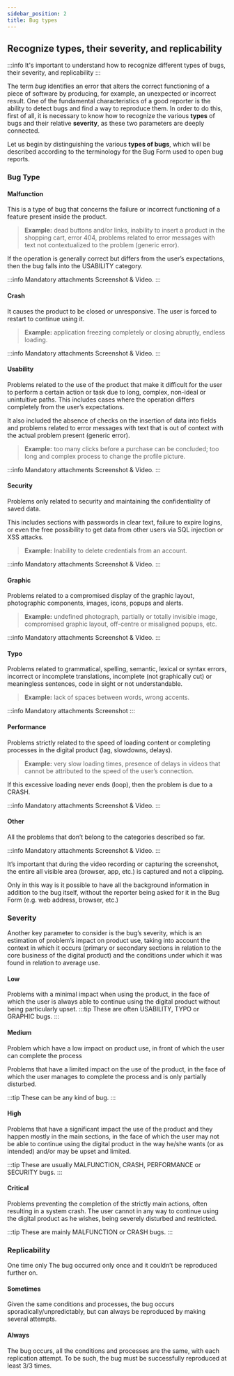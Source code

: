 ```yaml
---
sidebar_position: 2
title: Bug types
---
```

## Recognize types, their severity, and replicability

:::info
It's important to understand how to recognize different types of bugs, their severity, and replicability
:::

The term *bug* identifies an error that alters the correct functioning of a piece of software by producing, for example, an unexpected or incorrect result. One of the fundamental characteristics of a good reporter is the ability to detect bugs and find a way to reproduce them. In order to do this, first of all, it is necessary to know how to recognize the various **types** of bugs and their relative **severity**, as these two parameters are deeply connected.

Let us begin by distinguishing the various **types of bugs**, which will be described according to the terminology for the Bug Form used to open bug reports.

### Bug Type
#### Malfunction
This is a type of bug that concerns the failure or incorrect functioning of a feature present inside the product.

> **Example:** dead buttons and/or links, inability to insert a product in the shopping cart, error 404, problems related to error messages with text not contextualized to the problem (generic error).

If the operation is generally correct but differs from the user’s expectations, then the bug falls into the USABILITY category.

:::info Mandatory attachments
Screenshot & Video.
:::

#### Crash

It causes the product to be closed or unresponsive. The user is forced to restart to continue using it.

> **Example:** application freezing completely or closing abruptly, endless loading.

:::info Mandatory attachments
Screenshot & Video.
:::

#### Usability

Problems related to the use of the product that make it difficult for the user to perform a certain action or task due to long, complex, non-ideal or unintuitive paths. This includes cases where the operation differs completely from the user’s expectations.

It also included the absence of checks on the insertion of data into fields and problems related to error messages with text that is out of context with the actual problem present (generic error).

> **Example:** too many clicks before a purchase can be concluded; too long and complex process to change the profile picture.

:::info Mandatory attachments
Screenshot & Video.
:::

#### Security

Problems only related to security and maintaining the confidentiality of saved data.

This includes sections with passwords in clear text, failure to expire logins, or even the free possibility to get data from other users via SQL injection or XSS attacks.

> **Example:** Inability to delete credentials from an account.

:::info Mandatory attachments
Screenshot & Video.
:::

#### Graphic

Problems related to a compromised display of the graphic layout, photographic components, images, icons, popups and alerts.

> **Example:** undefined photograph, partially or totally invisible image, compromised graphic layout, off-centre or misaligned popups, etc.

:::info Mandatory attachments
Screenshot & Video.
:::

#### Typo

Problems related to grammatical, spelling, semantic, lexical or syntax errors, incorrect or incomplete translations, incomplete (not graphically cut) or meaningless sentences, code in sight or not understandable.

> **Example:** lack of spaces between words, wrong accents.

:::info Mandatory attachments
Screenshot
:::

#### Performance

Problems strictly related to the speed of loading content or completing processes  in the digital product (lag, slowdowns, delays).

> **Example:** very slow loading times, presence of delays in videos that cannot be attributed to the speed of the user’s connection.

If this excessive loading never ends (loop), then the problem is due to a CRASH.

:::info Mandatory attachments
Screenshot & Video.
:::

#### Other

All the problems that don’t belong to the categories described so far. 

:::info Mandatory attachments
Screenshot & Video.
:::

It’s important that during the video recording or capturing the screenshot, the entire all visible area (browser, app, etc.) is captured and not a clipping.

Only in this way is it possible to have all the background information in addition to the bug itself, without the reporter being asked for it in the Bug Form (e.g. web address, browser, etc.)

 

### Severity
Another key parameter to consider is the bug’s severity, which is an estimation of problem’s impact on product use, taking into account the context in which it occurs (primary or secondary sections in relation to the core business of the digital product) and the conditions under which it was found in relation to average use.

#### Low
Problems with a minimal impact when using the product, in the face of which the user is always able to continue using the digital product without being particularly upset. 
:::tip
These are often USABILITY, TYPO or GRAPHIC bugs.
:::

#### Medium

Problem which have a low impact on product use, in front of which the user can complete the process 

Problems that have a limited impact on the use of the product, in the face of which the user manages to complete the process and is only partially disturbed.

:::tip
These can be any kind of bug.
:::

#### High

Problems that have a significant impact the use of the product and they happen mostly in the main sections, in the face of which the user may not be able to continue using the digital product in the way he/she wants (or as intended) and/or may be upset and limited.

:::tip
These are usually MALFUNCTION, CRASH, PERFORMANCE or SECURITY bugs.
:::

#### Critical

Problems preventing the completion of the strictly main actions, often resulting in a system crash. The user cannot in any way to continue using the digital product as he wishes, being severely disturbed and restricted.

:::tip
These are mainly MALFUNCTION or CRASH bugs.
:::

### Replicability
One time only
The bug occurred only once and it couldn’t be reproduced further on.

#### Sometimes

Given the same conditions and processes, the bug occurs sporadically/unpredictably, but can always be reproduced by making several attempts.

#### Always

The bug occurs, all the conditions and processes are the same, with each replication attempt. To be such, the bug must be successfully reproduced at least 3/3 times.
